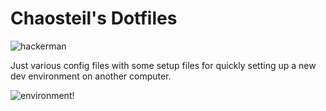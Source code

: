 Chaosteil's Dotfiles
====================

![hackerman](http://i.imgur.com/A4s4LPo.gif)

Just various config files with some setup files for quickly setting up a new
dev environment on another computer.

![environment!](http://i.imgur.com/hwy4Z6N.png)

